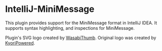 # IntelliJ-MiniMessage
This plugin provides support for the MiniMessage format in IntelliJ IDEA. It supports syntax highlighting,
and inspections for MiniMessage.

Plugin's SVG logo created by [WasabiThumb](https://github.com/WasabiThumb). Original logo was created by [KyoriPowered](
https://github.com/KyoriPowered).